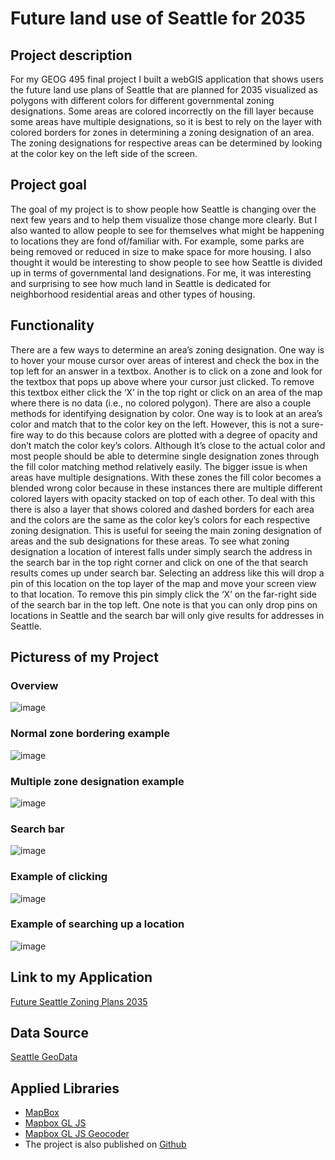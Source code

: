  # Future land use of Seattle for 2035

## Project description
For my GEOG 495 final project I built a webGIS application that shows users the future land use plans of Seattle that are planned for 2035 visualized as polygons with different colors for different governmental zoning designations. Some areas are colored incorrectly on the fill layer because some areas have multiple designations, so it is best to rely on the layer with colored borders for zones in determining a zoning designation of an area. The zoning designations for respective areas can be determined by looking at the color key on the left side of the screen.

## Project goal
The goal of my project is to show people how Seattle is changing over the next few years and to help them visualize those change more clearly. But I also wanted to allow people to see for themselves what might be happening to locations they are fond of/familiar with. For example, some parks are being removed or reduced in size to make space for more housing. I also thought it would be interesting to show people to see how Seattle is divided up in terms of governmental land designations. For me, it was interesting and surprising to see how much land in Seattle is dedicated for neighborhood residential areas and other types of housing.

## Functionality
There are a few ways to determine an area’s zoning designation. One way is to hover your mouse cursor over areas of interest and check the box in the top left for an answer in a textbox. Another is to click on a zone and look for the textbox that pops up above where your cursor just clicked. To remove this textbox either click the ‘X’ in the top right or click on an area of the map where there is no data (i.e., no colored polygon). There are also a couple methods for identifying designation by color. One way is to look at an area’s color and match that to the color key on the left. However, this is not a sure-fire way to do this because colors are plotted with a degree of opacity and don’t match the color key’s colors. Although It’s close to the actual color and most people should be able to determine single designation zones through the fill color matching method relatively easily.  The bigger issue is when areas have multiple designations. With these zones the fill color becomes a blended wrong color because in these instances there are multiple different colored layers with opacity stacked on top of each other. To deal with this there is also a layer that shows colored and dashed borders for each area and the colors are the same as the color key’s colors for each respective zoning designation. This is useful for seeing the main zoning designation of areas and the sub designations for these areas. To see what zoning designation a location of interest falls under simply search the address in the search bar in the top right corner and click on one of the that search results comes up under search bar. Selecting an address like this will drop a pin of this location on the top layer of the map and move your screen view to that location. To remove this pin simply click the ‘X’ on the far-right side of the search bar in the top left. One note is that you can only drop pins on locations in Seattle and the search bar will only give results for addresses in Seattle.

## Picturess of my Project
### Overview
![image](img/overview.PNG)
### Normal zone bordering example
![image](img/normal_bordering.PNG)
### Multiple zone designation example
![image](img/multiple_designations.PNG)
### Search bar
![image](img/search_bar.PNG)
### Example of clicking
![image](img/clicking.PNG)
### Example of searching up a location
![image](img/geocoding_and_click.PNG)

## Link to my Application
[Future Seattle Zoning Plans 2035](https://yodapancake.github.io/geog495_finalproject/)

## Data Source
[Seattle GeoData](https://data-seattlecitygis.opendata.arcgis.com/datasets/SeattleCityGIS::future-land-use-2035/about)

## Applied Libraries
* [MapBox](https://www.mapbox.com/)
* [Mapbox GL JS](https://docs.mapbox.com/mapbox-gl-js/api/)
* [Mapbox GL JS Geocoder](https://api.mapbox.com/mapbox-gl-js/plugins/mapbox-gl-geocoder/v4.7.2/mapbox-gl-geocoder.min.js)
* The project is also published on [Github](https://github.com/)
